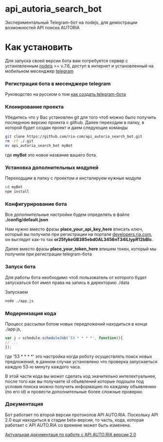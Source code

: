 # api_autoria_search_bot

Экспериментальный Telegram-бот на nodejs, для демострации возможностей API поиска AUTORIA

# Как установить

Для запуска своей версии бота вам потребуется сервер с установленным [nodejs](https://nodejs.org/en/) >= v.7.6, доступ в интернет и установленный на мобильном месенджер [telegram](https://telegram.org/)

### Регистрация бота в месенджере telegram

Руководство на русском о том [как создать telegram-бота](http://www.mybot.pro/single-post/2016/09/04/%D0%9A%D0%B0%D0%BA-%D1%81%D0%BE%D0%B7%D0%B4%D0%B0%D1%82%D1%8C-%D0%B1%D0%BE%D1%82%D0%B0-%D0%B2-Telegram-BotFather-%D0%BF%D0%BE-%D1%80%D1%83%D1%81%D1%81%D0%BA%D0%B8) 

### Клонирование проекта

Убедитесь что у Вас установлен git для того чтоб можно было получить последнюю версию проекта с github. Далее переходим в папку, в которой будет создан проект и даем следующие команды
```bash
git clone https://github.com/ria-com/api_autoria_search_bot.git
rm -rf ./.git
mv api_autoria_search_bot myBot
```
где **myBot** это новое название вашего бота. 

### Установка дополнительных модулей
 
Переходщим в папку с проектом и инсталируем нужные модули 
```bash
cd myBot
npm install
```

### Конфигурирование бота
Все дополнительные настройки будем определять в файле **./config/default.json**

Нам нужно вместо фразы **place_your_api_key_here** вписать ключ, который вы получили при регистрации на портале [developers.ria.com](https://developers.ria.com),  он выглядит как-то так **or25fykeGB385ebd0AL3456nT34lLlypR12bBIc**.

Далее вместо фразы **place_your_token_here** впишем токен, который мы получили при регистрации telegram-бота


### Запуск бота

Для работы бота необходимо чтоб пользователь от которого будет запускаться бот имел права на запись в директорию ./data

Запускаем 
```bash
node ./app.js
```

### Модернизация кода

Процесс рассылки ботом новых передложений находиться в конце ./app.js, 
```javascript
var j = schedule.scheduleJob('53 * * * *', function(){
// ...
});
```
где '53 * * * *' это настройка когда роботу осуществлять поиск новых предложений, в данном случае установлено что проверка запускаеться каждую 53-ю минуту каждого часа.

В этой части кода вы может сделать код значительно интелектуальнее, после того как вы получаете id объявлений которые подошли под условия поиска можно получить информацию по каждому объявлению (по его id) и провести дополнительные более сложные проверки. 

### Документация

Бот работает по второй версии протоколов API AUTO.RIA. Поскольку API 2.0 еще находиться в стадии beta-версии, то часть, кода, которая работает с API AUTO.RIA со времене может быть изменена. 

[Актуальная документаця по работе с API AUTO.RIA версии 2.0](https://github.com/ria-com/auto-ria-rest-api/tree/master/AUTO_RIA_API)   


